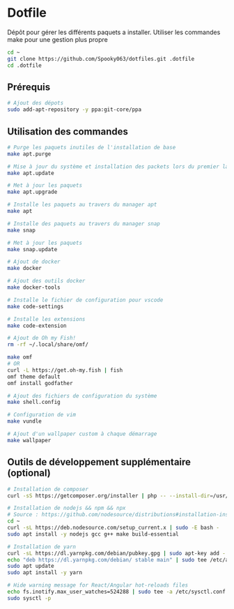 # Dotfile

Dépôt pour gérer les différents paquets a installer.
Utiliser les commandes make pour une gestion plus propre

```bash
cd ~
git clone https://github.com/Spooky063/dotfiles.git .dotfile
cd .dotfile
```

## Prérequis

```bash
# Ajout des dépots
sudo add-apt-repository -y ppa:git-core/ppa
```

## Utilisation des commandes

```bash
# Purge les paquets inutiles de l'installation de base
make apt.purge
```

```bash
# Mise à jour du système et installation des packets lors du premier lancement
make apt.update

# Met à jour les paquets
make apt.upgrade

# Installe les paquets au travers du manager apt
make apt
```

```bash
# Installe des paquets au travers du manager snap
make snap

# Met à jour les paquets
make snap.update
```

```bash
# Ajout de docker
make docker

# Ajout des outils docker
make docker-tools
```

```bash
# Installe le fichier de configuration pour vscode
make code-settings

# Installe les extensions
make code-extension
```

```bash
# Ajout de Oh my Fish!
rm -rf ~/.local/share/omf/

make omf
# OR
curl -L https://get.oh-my.fish | fish
omf theme default
omf install godfather
```

```bash
# Ajout des fichiers de configuration du système
make shell.config
```

```bash
# Configuration de vim
make vundle
```

```bash
# Ajout d'un wallpaper custom à chaque démarrage
make wallpaper
```

## Outils de développement supplémentaire (optional)

```bash
# Installation de composer
curl -sS https://getcomposer.org/installer | php -- --install-dir=/usr/local/bin --filename=composer
```

```bash
# Installation de nodejs && npm && npx
# Source : https://github.com/nodesource/distributions#installation-instructions
cd ~
curl -sL https://deb.nodesource.com/setup_current.x | sudo -E bash -
sudo apt install -y nodejs gcc g++ make build-essential
```

```bash
# Installation de yarn
curl -sL https://dl.yarnpkg.com/debian/pubkey.gpg | sudo apt-key add -
echo "deb https://dl.yarnpkg.com/debian/ stable main" | sudo tee /etc/apt/sources.list.d/yarn.list
sudo apt update
sudo apt install -y yarn
```

```bash
# Hide warning message for React/Angular hot-reloads files
echo fs.inotify.max_user_watches=524288 | sudo tee -a /etc/sysctl.conf
sudo sysctl -p
```
